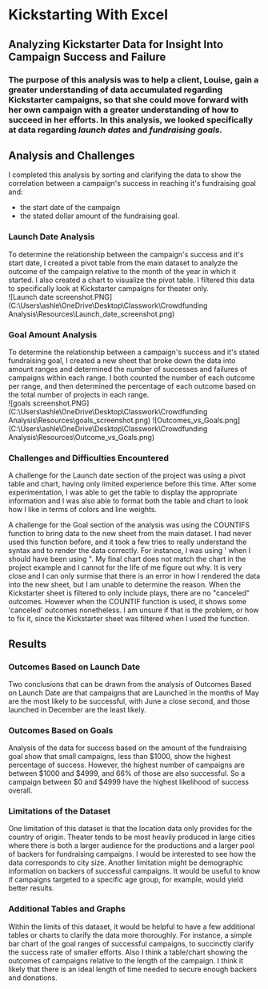 # Kickstarting With Excel

## Analyzing Kickstarter Data for Insight Into Campaign Success and Failure

### The purpose of this analysis was to help a client, Louise, gain a greater understanding of data accumulated regarding Kickstarter campaigns, so that she could move forward with her own campaign with a greater understanding of how to succeed in her efforts.  In this analysis, we looked specifically at data regarding *launch dates* and *fundraising goals.*

## Analysis and Challenges
I completed this analysis by sorting and clarifying the data to show the correlation between a campaign's success in reaching it's fundraising goal and:
- the start date of the campaign
- the stated dollar amount of the fundraising goal.

### Launch Date Analysis
To determine the relationship between the campaign's success and it's start date, I created a pivot table from the main dataset to analyze the outcome of the campaign relative to the month of the year in which it started.  I also created a chart to visualize the pivot table.  I filtered this data to specifically look at Kickstarter campaigns for theater only.  
![Launch date screenshot.PNG](C:\Users\ashle\OneDrive\Desktop\Classwork\Crowdfunding Analysis\Resources\Launch_date_screenshot.png)

### Goal Amount Analysis
To determine the relationship between a campaign's success and it's stated fundraising goal, I created a new sheet that broke down the data into amount ranges and determined the number of successes and failures of campaigns within each range. I both counted the number of each outcome per range, and then determined the percentage of each outcome based on the total number of projects in each range.  
![goals screenshot.PNG](C:\Users\ashle\OneDrive\Desktop\Classwork\Crowdfunding Analysis\Resources\goals_screenshot.png)
![Outcomes_vs_Goals.png](C:\Users\ashle\OneDrive\Desktop\Classwork\Crowdfunding Analysis\Resources\Outcome_vs_Goals.png)

### Challenges and Difficulties Encountered
A challenge for the Launch date section of the project was using a pivot table and chart, having only limited experience before this time.  After some experimentation, I was able to get the table to display the appropriate information and I was also able to format both the table and chart to look how I like in terms of colors and line weights.

A challenge for the Goal section of the analysis was using the COUNTIFS function to bring data to the new sheet from the main dataset.  I had never used this function before, and it took a few tries to really understand the syntax and to render the data correctly.  For instance, I was using ' when I should have been using ".  My final chart does not match the chart in the project example and I cannot for the life of me figure out why.  It is very close and I can only surmise that there is an error in how I rendered the data into the new sheet, but I am unable to determine the reason.  When the Kickstarter sheet is filtered to only include plays, there are no "canceled" outcomes. However when the COUNTIF function is used, it shows some 'canceled' outcomes nonetheless.  I am unsure if that is the problem, or how to fix it, since the Kickstarter sheet was filtered when I used the function.

## Results

### Outcomes Based on Launch Date
Two conclusions that can be drawn from the analysis of Outcomes Based on Launch Date are that campaigns that are Launched in the months of May are the most likely to be successful, with June a close second, and those launched in December are the least likely.

### Outcomes Based on Goals
Analysis of the data for success based on the amount of the fundraising goal show that small campaigns, less than $1000, show the highest percentage of success.  However, the highest number of campaigns are between $1000 and $4999, and 66% of those are also successful.  So a campaign between $0 and $4999 have the highest likelihood of success overall.

### Limitations of the Dataset
One limitation of this dataset is that the location data only provides for the country of origin.  Theater tends to be most heavily produced in large cities where there is both a larger audience for the productions and a larger pool of backers for fundraising campaigns. I would be interested to see how the data corresponds to city size.  Another limitation might be demographic information on backers of successful campaigns.  It would be useful to know if campaigns targeted to a specific age group, for example, would yield better results.  
### Additional Tables and Graphs
Within the limits of this dataset, it would be helpful to have a few additional tables or charts to clarify the data more thoroughly.  For instance, a simple bar chart of the goal ranges of successful campaigns, to succinctly clarify the success rate of smaller efforts.  Also I think a table/chart showing the outcomes of campaigns relative to the length of the campaign.  I think it likely that there is an ideal length of time needed to secure enough backers and donations.

